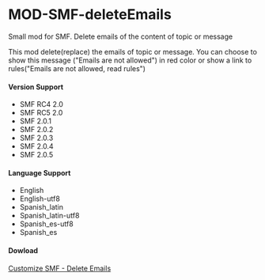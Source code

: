 MOD-SMF-deleteEmails
====================

Small mod for SMF. Delete emails of the content of topic or message

This mod delete(replace) the emails of topic or message. You can choose to show this message ("Emails are not allowed") in red color or show a link to rules("Emails are not allowed, read rules")

#### Version Support
- SMF RC4 2.0
- SMF RC5 2.0
- SMF 2.0.1
- SMF 2.0.2
- SMF 2.0.3
- SMF 2.0.4
- SMF 2.0.5

#### Language Support
- English
- English-utf8
- Spanish_latin    
- Spanish_latin-utf8
- Spanish_es-utf8
- Spanish_es   

#### Dowload
[Customize SMF - Delete Emails](
http://custom.simplemachines.org/mods/index.php?mod=3129)